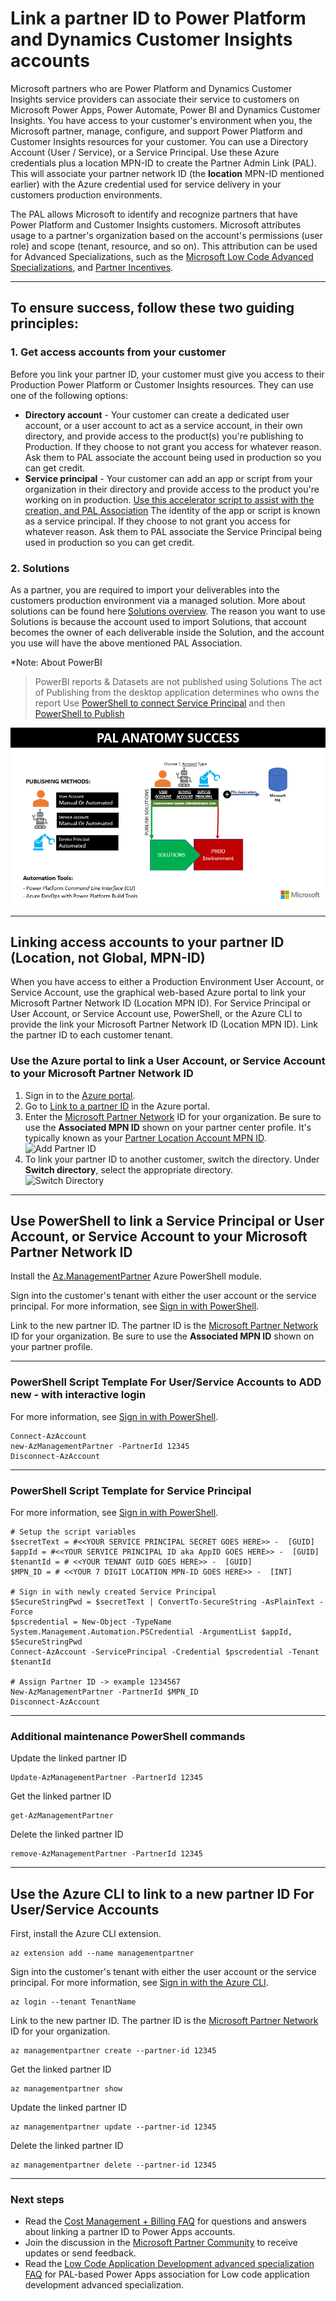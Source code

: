 # Link a partner ID to Power Platform and Dynamics Customer Insights accounts
Microsoft partners who are Power Platform and Dynamics Customer Insights service providers can associate their service to customers on Microsoft Power Apps, Power Automate, Power BI and Dynamics Customer Insights. You have access to your customer's environment when you, the Microsoft partner, manage, configure, and support Power Platform and Customer Insights resources for your customer. You can use a Directory Account (User / Service), or a Service Principal. Use these Azure credentials plus a location MPN-ID to create the Partner Admin Link (PAL). This will associate your partner network ID (the **location** MPN-ID mentioned earlier) with the Azure credential used for service delivery in your customers production environments.

The PAL allows Microsoft to identify and recognize partners that have Power Platform and Customer Insights customers. Microsoft attributes usage to a partner's organization based on the account's permissions (user role) and scope (tenant, resource, and so on). This attribution can be used for Advanced Specializations, such as the [Microsoft Low Code Advanced Specializations](https://partner.microsoft.com/membership/advanced-specialization#tab-content-2), and [Partner Incentives](https://partner.microsoft.com/asset/collection/microsoft-commerce-incentive-resources#/). 

---
## To ensure success, follow these two guiding principles:

### 1. Get access accounts from your customer
Before you link your partner ID, your customer must give you access to their Production Power Platform or Customer Insights resources. They can use one of the following options:

- **Directory account** - Your customer can create a dedicated user account, or a user account to act as a service account, in their own directory, and provide access to the product(s) you're publishing to Production. If they choose to not grant you access for whatever reason. Ask them to PAL associate the account being used in production so you can get credit.
- **Service principal** - Your customer can add an app or script from your organization in their directory and provide access to the product you're working on in production. [Use this accelerator script to assist with the creation, and PAL Association](https://github.com/dtsoden/Microsoft-PAL/blob/main/New-PAL-MPN-ID-ServicePrincipal.ps1) The identity of the app or script is known as a service principal. If they choose to not grant you access for whatever reason. Ask them to PAL associate the Service Principal being used in production so you can get credit.

### 2. Solutions
As a partner, you are required to import your deliverables into the customers production environment via a managed solution. More about solutions can be found here [Solutions overview](https://docs.microsoft.com/en-us/power-apps/maker/data-platform/solutions-overview). The reason you want to use Solutions is because the account used to import Solutions, that account becomes the owner of each deliverable inside the Solution, and the account you use will have the above mentioned PAL Association.

*Note: About PowerBI
 > PowerBI reports & Datasets are not published using Solutions
 > The act of Publishing from the desktop application determines who owns the report
 > Use [PowerShell to connect Service Principal](https://docs.microsoft.com/en-us/powershell/module/microsoftpowerbimgmt.profile/connect-powerbiserviceaccount?view=powerbi-ps) and then [PowerShell to Publish](https://docs.microsoft.com/en-us/powershell/module/microsoftpowerbimgmt.reports/new-powerbireport?view=powerbi-ps)

<p align="center">
  <img src="https://github.com/dtsoden/Microsoft-PAL/blob/main/images/anatomy.gif">
</p>

---

## Linking access accounts to your partner ID (Location, not Global, MPN-ID)

When you have access to either a Production Environment User Account, or Service Account, use the graphical web-based Azure portal to link your Microsoft Partner Network ID (Location MPN ID). For Service Principal or User Account, or Service Account use, PowerShell, or the Azure CLI to provide the link your Microsoft Partner Network ID (Location MPN ID). Link the partner ID to each customer tenant. 

### Use the Azure portal to link a User Account, or Service Account to your Microsoft Partner Network ID
1. Sign in to the [Azure portal](https://portal.azure.com).
1. Go to [Link to a partner ID](https://portal.azure.com/#blade/Microsoft_Azure_Billing/managementpartnerblade) in the Azure portal.
1. Enter the [Microsoft Partner Network](https://partner.microsoft.com/) ID for your organization. Be sure to use the  **Associated MPN ID**  shown on your partner center profile. It's typically known as your [Partner Location Account MPN ID](/partner-center/account-structure).  
    ![Add Partner ID](https://docs.microsoft.com/en-us/azure/cost-management-billing/manage/media/link-partner-id-power-apps-accounts/link-partner-id.png)
1. To link your partner ID to another customer, switch the directory. Under **Switch directory**, select the appropriate directory.  
    ![Switch Directory](https://docs.microsoft.com/en-us/azure/cost-management-billing/manage/media/link-partner-id-power-apps-accounts/switch-directory.png)

---

## Use PowerShell to link a Service Principal or User Account, or Service Account to your Microsoft Partner Network ID

Install the [Az.ManagementPartner](https://www.powershellgallery.com/packages/Az.ManagementPartner/) Azure PowerShell module.

Sign into the customer's tenant with either the user account or the service principal. For more information, see [Sign in with PowerShell](/powershell/azure/authenticate-azureps).

Link to the new partner ID. The partner ID is the [Microsoft Partner Network](https://partner.microsoft.com/) ID for your organization. Be sure to use the **Associated MPN ID**  shown on your partner profile.

---

### PowerShell Script Template For User/Service Accounts to ADD new - with interactive login ###
For more information, see [Sign in with PowerShell](/powershell/azure/authenticate-azureps).
```azurepowershell-interactive
Connect-AzAccount 
new-AzManagementPartner -PartnerId 12345
Disconnect-AzAccount
```
---

### PowerShell Script Template for Service Principal ###
For more information, see [Sign in with PowerShell](/powershell/azure/authenticate-azureps).
```azurecli-interactive
# Setup the script variables
$secretText = #<<YOUR SERVICE PRINCIPAL SECRET GOES HERE>> -  [GUID]
$appId = #<<YOUR SERVICE PRINCIPAL ID aka AppID GOES HERE>> -  [GUID]
$tenantId = # <<YOUR TENANT GUID GOES HERE>> -  [GUID]
$MPN_ID = # <<YOUR 7 DIGIT LOCATION MPN-ID GOES HERE>> -  [INT]

# Sign in with newly created Service Principal
$SecureStringPwd = $secretText | ConvertTo-SecureString -AsPlainText -Force
$pscredential = New-Object -TypeName System.Management.Automation.PSCredential -ArgumentList $appId, $SecureStringPwd
Connect-AzAccount -ServicePrincipal -Credential $pscredential -Tenant $tenantId

# Assign Partner ID -> example 1234567
New-AzManagementPartner -PartnerId $MPN_ID
Disconnect-AzAccount
```
---

### Additional maintenance PowerShell commands
Update the linked partner ID
```azurepowershell-interactive
Update-AzManagementPartner -PartnerId 12345
```
Get the linked partner ID

```azurepowershell-interactive
get-AzManagementPartner
```

Delete the linked partner ID

```azurepowershell-interactive
remove-AzManagementPartner -PartnerId 12345
```

---

## Use the Azure CLI to link to a new partner ID For User/Service Accounts

First, install the Azure CLI extension.

```azurecli-interactive
az extension add --name managementpartner
```

Sign into the customer's tenant with either the user account or the service principal. For more information, see [Sign in with the Azure CLI](/cli/azure/authenticate-azure-cli).

```azurecli-interactive
az login --tenant TenantName
```

Link to the new partner ID. The partner ID is the [Microsoft Partner Network](https://partner.microsoft.com/) ID for your organization.

```azurecli-interactive
az managementpartner create --partner-id 12345
```

Get the linked partner ID

```azurecli-interactive
az managementpartner show
```

Update the linked partner ID

```azurecli-interactive
az managementpartner update --partner-id 12345
```

Delete the linked partner ID

```azurecli-interactive
az managementpartner delete --partner-id 12345
```

-----
### Next steps

- Read the [Cost Management + Billing FAQ](../cost-management-billing-faq.yml) for questions and answers about linking a partner ID to Power Apps accounts.
- Join the discussion in the [Microsoft Partner Community](https://aka.ms/PALdiscussion) to receive updates or send feedback.
- Read the [Low Code Application Development advanced specialization FAQ](https://assetsprod.microsoft.com/mpn/faq-low-code-app-development-advanced-specialization.pdf) for PAL-based Power Apps association for Low code application development advanced specialization.
